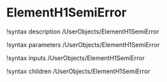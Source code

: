 <!-- MOOSE Documentation Stub: Remove this when content is added. -->

# ElementH1SemiError
!syntax description /UserObjects/ElementH1SemiError

!syntax parameters /UserObjects/ElementH1SemiError

!syntax inputs /UserObjects/ElementH1SemiError

!syntax children /UserObjects/ElementH1SemiError
